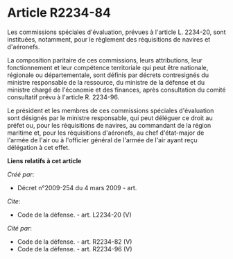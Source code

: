 # Article R2234-84

Les commissions spéciales d'évaluation, prévues à l'article L. 2234-20, sont instituées, notamment, pour le règlement des
réquisitions de navires et d'aéronefs. 

La composition paritaire de ces commissions, leurs attributions, leur fonctionnement et leur compétence territoriale qui peut
être nationale, régionale ou départementale, sont définis par décrets contresignés du ministre responsable de la ressource,
du ministre de la défense et du ministre chargé de l'économie et des finances, après consultation du comité consultatif prévu
à l'article R. 2234-96. 

Le président et les membres de ces commissions spéciales d'évaluation sont désignés par le ministre responsable, qui peut
déléguer ce droit au préfet ou, pour les réquisitions de navires, au commandant de la région maritime et, pour les
réquisitions d'aéronefs, au chef d'état-major de l'armée de l'air ou à l'officier général de l'armée de l'air ayant reçu
délégation à cet effet.

**Liens relatifs à cet article**

_Créé par_:

  - Décret n°2009-254 du 4 mars 2009 - art.

_Cite_:

  - Code de la défense. - art. L2234-20 (V)

_Cité par_:

  - Code de la défense. - art. R2234-82 (V)
  - Code de la défense. - art. R2234-96 (V)
